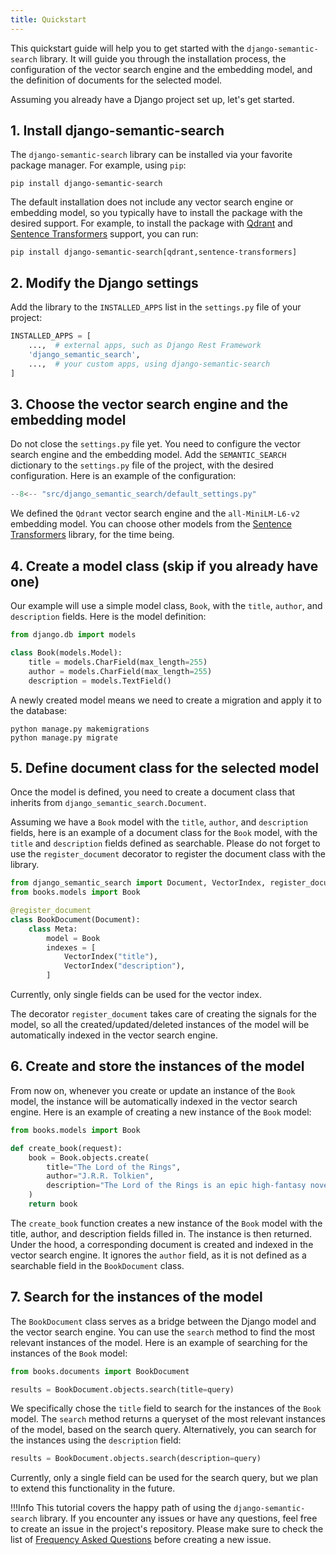 ```yaml
---
title: Quickstart
---
```


This quickstart guide will help you to get started with the `django-semantic-search` library. It will guide you through
the installation process, the configuration of the vector search engine and the embedding model, and the definition of
documents for the selected model.

Assuming you already have a Django project set up, let's get started.

## 1. Install django-semantic-search

The `django-semantic-search` library can be installed via your favorite package manager. For example, using `pip`:

```shell
pip install django-semantic-search
```

The default installation does not include any vector search engine or embedding model, so you typically have to install
the package with the desired support. For example, to install the package with [Qdrant](https://qdrant.tech) and
[Sentence Transformers](https://www.sbert.net) support, you can run:

```shell
pip install django-semantic-search[qdrant,sentence-transformers]
```

## 2. Modify the Django settings

Add the library to the `INSTALLED_APPS` list in the `settings.py` file of your project:

```python title="settings.py"
INSTALLED_APPS = [
    ...,  # external apps, such as Django Rest Framework
    'django_semantic_search',
    ...,  # your custom apps, using django-semantic-search
]
```

## 3. Choose the vector search engine and the embedding model

Do not close the `settings.py` file yet. You need to configure the vector search engine and the embedding model. Add the
`SEMANTIC_SEARCH` dictionary to the `settings.py` file of the project, with the desired configuration. Here is an
example of the configuration:

```python title="settings.py"
--8<-- "src/django_semantic_search/default_settings.py"
```

We defined the `Qdrant` vector search engine and the `all-MiniLM-L6-v2` embedding model. You can choose other models
from the [Sentence Transformers](https://www.sbert.net) library, for the time being.

## 4. Create a model class (skip if you already have one)

Our example will use a simple model class, `Book`, with the `title`, `author`, and `description` fields. Here is the
model definition:

```python title="books/models.py"
from django.db import models

class Book(models.Model):
    title = models.CharField(max_length=255)
    author = models.CharField(max_length=255)
    description = models.TextField()
```

A newly created model means we need to create a migration and apply it to the database:

```shell
python manage.py makemigrations
python manage.py migrate
```

## 5. Define document class for the selected model

Once the model is defined, you need to create a document class that inherits from `django_semantic_search.Document`.

Assuming we have a `Book` model with the `title`, `author`, and `description` fields, here is an example of a document
class for the `Book` model, with the `title` and `description` fields defined as searchable. Please do not forget to
use the `register_document` decorator to register the document class with the library.

```python title="books/documents.py"
from django_semantic_search import Document, VectorIndex, register_document
from books.models import Book

@register_document
class BookDocument(Document):
    class Meta:
        model = Book
        indexes = [
            VectorIndex("title"),
            VectorIndex("description"),
        ]
```

Currently, only single fields can be used for the vector index.

The decorator `register_document` takes care of creating the signals for the model, so all the created/updated/deleted
instances of the model will be automatically indexed in the vector search engine.

## 6. Create and store the instances of the model

From now on, whenever you create or update an instance of the `Book` model, the instance will be automatically indexed
in the vector search engine. Here is an example of creating a new instance of the `Book` model:

```python title="books/views.py"
from books.models import Book

def create_book(request):
    book = Book.objects.create(
        title="The Lord of the Rings",
        author="J.R.R. Tolkien",
        description="The Lord of the Rings is an epic high-fantasy novel by the English author and scholar J. R. R. Tolkien."
    )
    return book
```

The `create_book` function creates a new instance of the `Book` model with the title, author, and description fields
filled in. The instance is then returned. Under the hood, a corresponding document is created and indexed in the vector
search engine. It ignores the `author` field, as it is not defined as a searchable field in the `BookDocument` class.

## 7. Search for the instances of the model

The `BookDocument` class serves as a bridge between the Django model and the vector search engine. You can use the
`search` method to find the most relevant instances of the model. Here is an example of searching for the instances of
the `Book` model:

```python title="books/views.py"
from books.documents import BookDocument

results = BookDocument.objects.search(title=query)
```

We specifically chose the `title` field to search for the instances of the `Book` model. The `search` method returns a
queryset of the most relevant instances of the model, based on the search query. Alternatively, you can search for the
instances using the `description` field:

```python title="books/views.py"
results = BookDocument.objects.search(description=query)
```

Currently, only a single field can be used for the search query, but we plan to extend this functionality in the future.

!!!Info
    This tutorial covers the happy path of using the `django-semantic-search` library. If you encounter any issues or
    have any questions, feel free to create an issue in the project's repository. Please make sure to check the list of
    [Frequency Asked Questions](usage.md#frequently-asked-questions) before creating a new issue.
